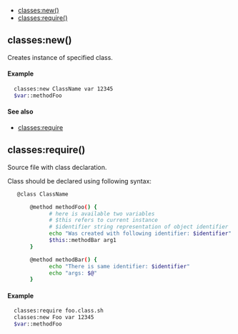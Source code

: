 
* [classes:new()](#classesnew)
* [classes:require()](#classesrequire)


## classes:new()

Creates instance of specified class.

#### Example

```bash
  classes:new ClassName var 12345
  $var::methodFoo
```

#### See also

* [classes:require](#classes:require)

## classes:require()

Source file with class declaration.

Class should be declared using following syntax:

```bash
   @class ClassName

       @method methodFoo() {
             # here is available two variables
             # $this refers to current instance
             # $identifier string representation of object identifier
             echo "Was created with following identifier: $identifier"
             $this::methodBar arg1
       }

       @method methodBar() {
             echo "There is same identifier: $identifier"
             echo "args: $@"
       }
```

#### Example

```bash
  classes:require foo.class.sh
  classes:new Foo var 12345
  $var::methodFoo
```

